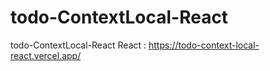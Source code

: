 # todo-ContextLocal-React
 todo-ContextLocal-React
React : https://todo-context-local-react.vercel.app/
